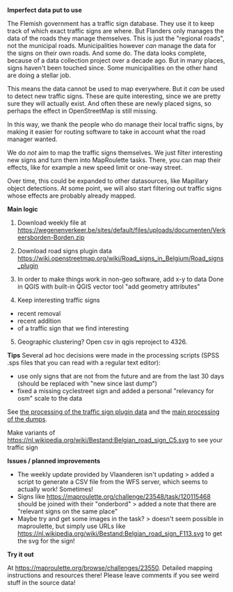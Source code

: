**Imperfect data put to use**

The Flemish government has a traffic sign database. They use it to keep track of which exact traffic signs are where. But Flanders only manages the data of the roads they manage themselves. This is just the "regional roads", not the municipal roads. Municipalities however *can* manage the data for the signs on their own roads. And some do. The data looks complete, because of a data collection project over a decade ago. But in many places, signs haven't been touched since. Some municipalities on the other hand are doing a stellar job. 

This means the data cannot be used to map everywhere. But it *can* be used to detect new traffic signs. These are quite interesting, since we are pretty sure they will actually exist. And often these are newly placed signs, so perhaps the effect in OpenStreetMap is still missing. 

In this way, we thank the people who do manage their local traffic signs, by making it easier for routing software to take in account what the road manager wanted. 

We do *not* aim to map the traffic signs themselves. We just filter interesting new signs and turn them into MapRoulette tasks. There, you can map their effects, like for example a new speed limit or one-way street. 

Over time, this could be expanded to other datasources, like Mapillary object detections. At some point, we will also start filtering out traffic signs whose effects are probably already mapped. 




**Main logic**

1. Download weekly file at
https://wegenenverkeer.be/sites/default/files/uploads/documenten/Verkeersborden-Borden.zip

2. Download road signs plugin data
https://wiki.openstreetmap.org/wiki/Road_signs_in_Belgium/Road_signs_plugin

3. In order to make things work in non-geo software, add x-y to data
Done in QGIS with built-in QGIS vector tool "add geometry attributes"

4. Keep interesting traffic signs
- recent removal
- recent addition
- of a traffic sign that we find interesting

5. Geographic clustering?
Open csv in qgis reproject to 4326.


**Tips**
Several ad hoc decisions were made in the processing scripts (SPSS .sps files that you can read with a regular text editor):
- use only signs that are not from the future and are from the last 30 days (should be replaced with "new since last dump")
- fixed a missing cyclestreet sign and added a personal "relevancy for osm" scale to the data

See [the processing of the traffic sign plugin data](https://github.com/osmbe/play/blob/master/traffic_signs_project/select%20interesting%20codes.sps) and the [main processing of the dumps](https://github.com/osmbe/play/blob/master/traffic_signs_project/main%20processing.sps).

Make variants of 
https://nl.wikipedia.org/wiki/Bestand:Belgian_road_sign_C5.svg
to see your traffic sign

**Issues / planned improvements**

* The weekly update provided by Vlaanderen isn't updating > added a script to generate a CSV file from the WFS server, which seems to actually work! Sometimes!
* Signs like https://maproulette.org/challenge/23548/task/120115468 should be joined with their "onderbord" > added a note that there are "relevant signs on the same place"
* Maybe try and get some images in the task? > doesn't seem possible in maproulette, but simply use URLs like https://nl.wikipedia.org/wiki/Bestand:Belgian_road_sign_F113.svg to get the svg for the sign!

**Try it out**

At https://maproulette.org/browse/challenges/23550. Detailed mapping instructions and resources there!
Please leave comments if you see weird stuff in the source data!

